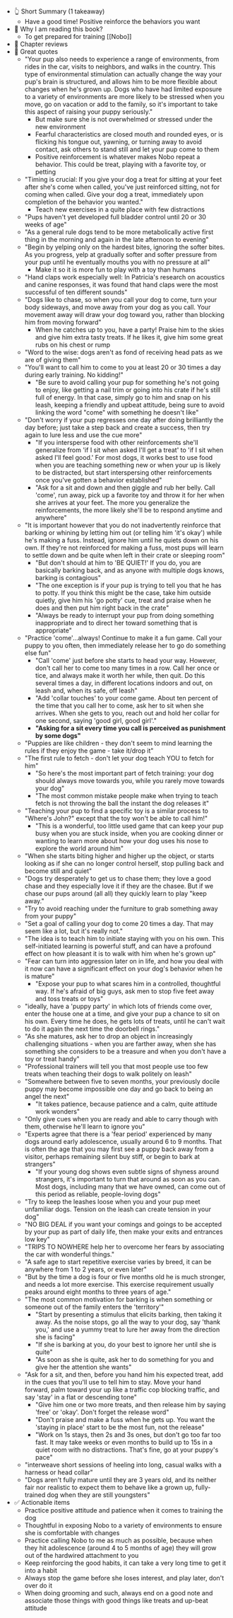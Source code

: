 - 👆 Short Summary (1 takeaway)
    - Have a good time! Positive reinforce the behaviors you want
- 🧐 Why I am reading this book?
    - To get prepared for training [[Nobo]]
- 📖 Chapter reviews
- 🙊 Great quotes
    - "Your pup also needs to experience a range of environments, from rides in the car, visits to neighbors, and walks in the country. This type of environmental stimulation can actually change the way your pup's brain is structured, and allows him to be more flexible about changes when he's grown up. Dogs who have had limited exposure to a variety of environments are more likely to be stressed when you move, go on vacation or add to the family, so it's important to take this aspect of raising your puppy seriously."
        - But make sure she is not overwhelmed or stressed under the new environment
        - Fearful characteristics are closed mouth and rounded eyes, or is flicking his tongue out, yawning, or turning away to avoid contact, ask others to stand still and let your pup come to them
        - Positive reinforcement is whatever makes Nobo repeat a behavior. This could be treat, playing with a favorite toy, or petting
    - "Timing is crucial: If you give your dog a treat for sitting at your feet after she's come when called, you've just reinforced sitting, not for coming when called. Give your dog a treat, immediately upon completion of the behavior you wanted."
        - Teach new exercises in a quite place with few distractions
    - "Pups haven't yet developed full bladder control until 20 or 30 weeks of age"
    - "As a general rule dogs tend to be more metabolically active first thing in the morning and again in the late afternoon to evening"
    - "Begin by yelping only on the hardest bites, ignoring the softer bites. As you progress, yelp at gradually softer and softer pressure from your pup until he eventually mouths you with no pressure at all"
        - Make it so it is more fun to play with a toy than humans
    - "Hand claps work especially well: In Patricia's research on acoustics and canine responses, it was found that hand claps were the most successful of ten different sounds"
    - "Dogs like to chase, so when you call your dog to come, turn your body sideways, and move away from your dog as you call. Your movement away will draw your dog toward you, rather than blocking him from moving forward"
        - When he catches up to you, have a party! Praise him to the skies and give him extra tasty treats. If he likes it, give him some great rubs on his chest or rump
    - "Word to the wise: dogs aren't as fond of receiving head pats as we are of giving them"
    - "You'll want to call him to come to you at least 20 or 30 times a day during early training. No kidding!"
        - "Be sure to avoid calling your pup for something he's not going to enjoy, like getting a nail trim or going into his crate if he's still full of energy. In that case, simply go to him and snap on his leash, keeping a friendly and upbeat attitude, being sure to avoid linking the word "come" with something he doesn't like"
    - "Don't worry if your pup regresses one day after doing brilliantly the day before; just take a step back and create a success, then try again to lure less and use the cue more"
        - "If you intersperse food with other reinforcements she'll generalize from 'if I sit when asked I'll get a treat' to 'if I sit when asked I'll feel good.' For most dogs, it works best to use food when you are teaching something new or when your up is likely to be distracted, but start interspersing other reinforcements once you've gotten a behavior established"
        - "Ask for a sit and down and then giggle and rub her belly. Call 'come', run away, pick up a favorite toy and throw it for her when she arrives at your feet. The more you generalize the reinforcements, the more likely she'll be to respond anytime and anywhere"
    - "It is important however that you do not inadvertently reinforce that barking or whining by letting him out (or telling him 'it's okay') while he's making a fuss. Instead, ignore him until he quiets down on his own. If they're not reinforced for making a fuss, most pups will learn to settle down and be quite when left in their crate or sleeping room"
        - "But don't should at him to 'BE QUIET!' If you do, you are basically barking back, and as anyone with multiple dogs knows, barking is contagious"
        - "The one exception is if your pup is trying to tell you that he has to potty. If you think this might be the case, take him outside quietly, give him his 'go potty' cue, treat and praise when he does and then put him right back in the crate"
        - "Always be ready to interrupt your pup from doing something inappropriate and to direct her toward something that is appropriate"
    - "Practice 'come'...always! Continue to make it a fun game. Call your puppy to you often, then immediately release her to go do something else fun"
        - "Call 'come' just before she starts to head your way. However, don't call her to come too many times in a row. Call her once or tice, and always make it worth her while, then quit. Do this several times a day, in different locations indoors and out, on leash and, when its safe, off leash"
        - "Add 'collar touches' to your come game. About ten percent of the time that you call her to come, ask her to sit when she arrives. When she gets to you, reach out and hold her collar for one second, saying 'good girl, good girl'."
        - **"Asking for a sit every time you call is perceived as punishment by some dogs"**
    - "Puppies are like children - they don't seem to mind learning the rules if they enjoy the game - take it/drop it"
    - "The first rule to fetch - don't let your dog teach YOU to fetch for him"
        - "So here's the most important part of fetch training: your dog should always move towards you, while you rarely move towards your dog"
        - "The most common mistake people make when trying to teach fetch is not throwing the ball the instant the dog releases it"
    - "Teaching your pup to find a specific toy is a similar process to "Where's John?" except that the toy won't be able to call him!"
        - "This is a wonderful, too little used game that can keep your pup busy when you are stuck inside, when you are cooking dinner or wanting to learn more about how your dog uses his nose to explore the world around him"
    - "When she starts biting higher and higher up the object, or starts looking as if she can no longer control herself, stop pulling back and become still and quiet"
    - "Dogs try desperately to get us to chase them; they love a good chase and they especially love it if they are the chasee. But if we chase our pups around (all all) they quickly learn to play "keep away."
    - "Try to avoid reaching under the furniture to grab something away from your puppy"
    - "Set a goal of calling your dog to come 20 times a day. That may seem like a lot, but it's really not."
    - "The idea is to teach him to initiate staying with you on his own. This self-initiated learning is powerful stuff, and can have a profound effect on how pleasant it is to walk with him when he's grown up"
    - "Fear can turn into aggression later on in life, and how you deal with it now can have a significant effect on your dog's behavior when he is mature"
        - "Expose your pup to what scares him in a controlled, thoughtful way. If he's afraid of big guys, ask men to stop five feet away and toss treats or toys"
    - "ideally, have a 'puppy party' in which lots of friends come over, enter the house one at a time, and give your pup a chance to sit on his own. Every time he does, he gets lots of treats, until he can't wait to do it again the next time the doorbell rings."
    - "As she matures, ask her to drop an object in increasingly challenging situations - when you are farther away, when she has something she considers to be a treasure and when you don't have a toy or treat handy"
    - "Professional trainers will tell you that most people use too few treats when teaching their dogs to walk politely on leash"
    - "Somewhere between five to seven months, your previously docile puppy may become impossible one day and go back to being an angel the next"
        - "It takes patience, because patience and a calm, quite attitude work wonders"
    - "Only give cues when you are ready and able to carry though with them, otherwise he'll learn to ignore you"
    - "Experts agree that there is a 'fear period' experienced by many dogs around early adolescence, usually around 6 to 9 months. That is often the age that you may first see a puppy back away from a visitor, perhaps remaining silent buy stiff, or begin to bark at strangers"
        - "If your young dog shows even subtle signs of shyness around strangers, it's important to turn that around as soon as you can. Most dogs, including many that we have owned, can come out of this period as reliable, people-loving dogs"
    - "Try to keep the leashes loose when you and your pup meet unfamiliar dogs. Tension on the leash can create tension in your dog"
    - "NO BIG DEAL if you want your comings and goings to be accepted by your pup as part of daily life, then make your exits and entrances low key"
    - "TRIPS TO NOWHERE help her to overcome her fears by associating the car with wonderful things."
    - "A safe age to start repetitive exercise varies by breed, it can be anywhere from 1 to 2 years, or even later"
    - "But by the time a dog is four or five months old he is much stronger, and needs a lot more exercise. This exercise requirement usually peaks around eight months to three years of age."
    - "The most common motivation for barking is when something or someone out of the family enters the 'territory'"
        - "Start by presenting a stimulus that elicits barking, then taking it away. As the noise stops, go all the way to your dog, say 'thank you,' and use a yummy treat to lure her away from the direction she is facing"
        - "If she is barking at you, do your best to ignore her until she is quite"
        - "As soon as she is quite, ask her to do something for you and give her the attention she wants"
    - "Ask for a sit, and then, before you hand him his expected treat, add in the cues that you'll use to tell him to stay. Move your hand forward, palm toward your up like a traffic cop blocking traffic, and say 'stay' in a flat or descending tone"
        - "Give him one or two more treats, and then release him by saying 'free' or 'okay'. Don't forget the release word"
        - "Don't praise and make a fuss when he gets up. You want the 'staying in place' start to be the most fun, not the release"
        - "Work on 1s stays, then 2s and 3s ones, but don't go too far too fast. It may take weeks or even months to build up to 15s in a quiet room with no distractions. That's fine, go at your puppy's pace"
    - "interweave short sessions of heeling into long, casual walks with a harness or head collar"
    - "Dogs aren't fully mature until they are 3 years old, and its neither fair nor realistic to expect them to behave like a grown up, fully-trained dog when they are still youngsters"
- ✅ Actionable items
    - Practice positive attitude and patience when it comes to training the dog
    - Thoughtful in exposing Nobo to a variety of environments to ensure she is comfortable with changes
    - Practice calling Nobo to me as much as possible, because when they hit adolescence (around 4 to 5 months of age) they will grow out of the hardwired attachment to you
    - Keep reinforcing the good habits, it can take a very long time to get it into a habit
    - Always stop the game before she loses interest, and play later, don't over do it
    - When doing grooming and such, always end on a good note and associate those things with good things like treats and up-beat attitude
